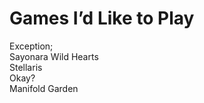 # Games I’d Like to Play

Exception;  
Sayonara Wild Hearts  
Stellaris  
Okay?  
Manifold Garden  
